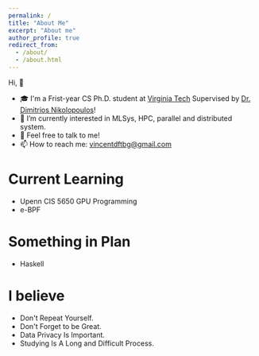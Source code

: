 ```yaml
---
permalink: /
title: "About Me"
excerpt: "About me"
author_profile: true
redirect_from: 
  - /about/
  - /about.html
---
```


Hi, 👋
* 🎓 I'm a Frist-year CS Ph.D. student at [Virginia Tech](https://www.vt.edu/) Supervised by [Dr. Dimitrios Nikolopoulos](https://dsniko.github.io/)!
* 🌱 I’m currently interested in MLSys, HPC, parallel and distributed system.
* 💬 Feel free to talk to me!
* 📫 How to reach me: vincentdftbg@gmail.com


Current Learning
======
* Upenn CIS 5650 GPU Programming
* e-BPF

Something in Plan
======
* Haskell

I believe
======
* Don't Repeat Yourself.
* Don't Forget to be Great.
* Data Privacy Is Important.
* Studying Is A Long and Difficult Process.
